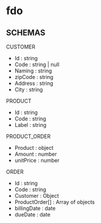 # fdo
## SCHEMAS

CUSTOMER
- Id : string
- Code : string | null
- Naming : string
- zipCode : string
- Address : string
- City : string

PRODUCT
- Id : string
- Code : string
- Label : string

PRODUCT_ORDER
- Product : object
- Amount : number
- unitPrice : number

ORDER
- Id : string
- Code : string
- Customer : Object
- ProductOrder[] : Array of objects
- billingDate : date
- dueDate : date


